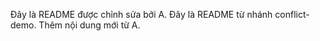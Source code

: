 
Đây là README được chỉnh sửa bởi A.
Đây là README từ nhánh conflict-demo.
Thêm nội dung mới từ A.

